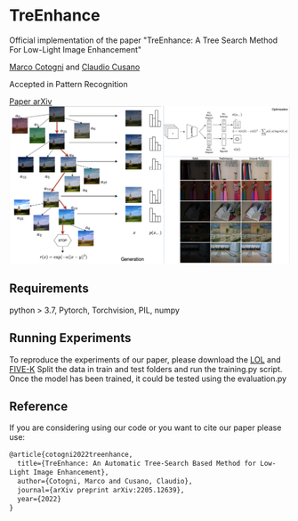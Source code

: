 # TreEnhance
Official implementation of the paper "TreEnhance:  A Tree Search Method For Low-Light Image Enhancement"

[Marco Cotogni](https://scholar.google.com/citations?user=8PUz5lAAAAAJ&hl=it) and [Claudio Cusano](https://scholar.google.com/citations?hl=it&user=lhZpU_8AAAAJ&view_op=list_works&sortby=pubdate)

Accepted in Pattern Recognition

[Paper arXiv](https://arxiv.org/pdf/2205.12639.pdf)
![plot](figs/plot.png)
## Requirements
python > 3.7, Pytorch, Torchvision, PIL, numpy

## Running Experiments

To reproduce the experiments of our paper, please download the [LOL](https://daooshee.github.io/BMVC2018website/) and [FIVE-K](https://data.csail.mit.edu/graphics/fivek/)
Split the data in train and test folders and run the training.py script. Once the model has been trained, it could be tested using the evaluation.py


## Reference
If you are considering using our code or you want to cite our paper please use:

```
@article{cotogni2022treenhance,
  title={TreEnhance: An Automatic Tree-Search Based Method for Low-Light Image Enhancement},
  author={Cotogni, Marco and Cusano, Claudio},
  journal={arXiv preprint arXiv:2205.12639},
  year={2022}
}
```
